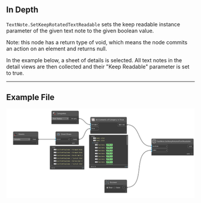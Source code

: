 ## In Depth
`TextNote.SetKeepRotatedTextReadable` sets the keep readable instance parameter of the given text note to the given boolean value. 

Note: this node has a return type of void, which means the node commits an action on an element and returns null.

In the example below, a sheet of details is selected. All text notes in the detail views are then collected and their "Keep Readable" parameter is set to true.
___
## Example File

![TextNote.SetKeepRotatedTextReadable](./Revit.Elements.TextNote.SetKeepRotatedTextReadable_img.jpg)
